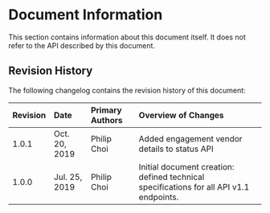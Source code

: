 # Document Information

This section contains information about this document itself.
It does not refer to the API described by this document.

## Revision History

The following changelog contains the revision history of this document:

| Revision | Date | Primary Authors | Overview of Changes |
| :--- | :--- | :--- | :--- |
| 1.0.1 | Oct. 20, 2019 | Philip Choi | Added engagement vendor details to status API |
| 1.0.0 | Jul. 25, 2019 | Philip Choi | Initial document creation: defined technical specifications for all API v1.1 endpoints. |
